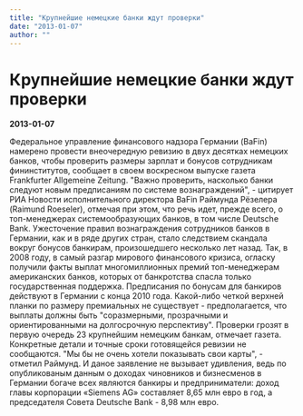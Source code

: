 ```yaml
---
title: "Крупнейшие немецкие банки ждут проверки"
date: "2013-01-07"
author: ""
---
```


# Крупнейшие немецкие банки ждут проверки

**2013-01-07** 

Федеральное управление финансового надзора Германии (BaFin) намерено провести внеочередную ревизию в двух десятках немецких банков, чтобы проверить размеры зарплат и бонусов сотрудникам фининститутов, сообщает в своем воскресном выпуске газета Frankfurter Allgemeine Zeitung. "Важно проверить, насколько банки следуют новым предписаниям по системе вознаграждений", - цитирует РИА Новости исполнительного директора BaFin Раймунда Рёзелера (Raimund Roeseler), отмечая при этом, что речь идет, прежде всего, о топ-менеджерах системообразующих банков, в том числе Deutsche Bank. Ужесточение правил вознаграждения сотрудников банков в Германии, как и в ряде других стран, стало следствием скандала вокруг бонусов банкирам, произошедшего несколько лет назад. Так, в 2008 году, в самый разгар мирового финансового кризиса, огласку получили факты выплат многомиллионных премий топ-менеджерам американских банков, которых от банкротства спасла только государственная поддержка. Предписания по бонусам для банкиров действуют в Германии с конца 2010 года. Какой-либо четкой верхней планки по размеру премиальных не существует - предполагается, что выплаты должны быть "соразмерными, прозрачными и ориентированными на долгосрочную перспективу". Проверки грозят в первую очередь 23 крупнейшим немецким банкам, отмечает газета. Конкретные детали и точные сроки готовящейся ревизии не сообщаются. "Мы бы не очень хотели показывать свои карты", - отметил Раймунд. И даное заявление не вызывает удивления, ведь по опубликованым данным о доходах чиновников и бизнесменов в Германии богаче всех являются банкиры и предприниматели: доход главы корпорации «Siemens AG» составляет 8,65 млн евро в год, а председателя Совета Deutsche Bank - 8,98 млн евро.